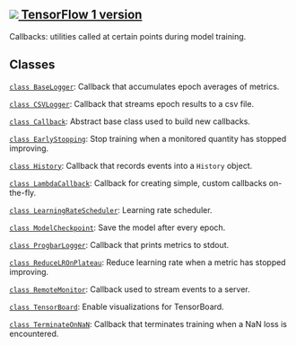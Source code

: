 [ ![](https://tensorflow.google.cn/images/tf_logo_32px.png) TensorFlow 1
version](/versions/r1.15/api_docs/python/tf/keras/callbacks)  
---  
  
Callbacks: utilities called at certain points during model training.

## Classes

[`class
BaseLogger`](https://tensorflow.google.cn/api_docs/python/tf/keras/callbacks/BaseLogger):
Callback that accumulates epoch averages of metrics.

[`class
CSVLogger`](https://tensorflow.google.cn/api_docs/python/tf/keras/callbacks/CSVLogger):
Callback that streams epoch results to a csv file.

[`class
Callback`](https://tensorflow.google.cn/api_docs/python/tf/keras/callbacks/Callback):
Abstract base class used to build new callbacks.

[`class
EarlyStopping`](https://tensorflow.google.cn/api_docs/python/tf/keras/callbacks/EarlyStopping):
Stop training when a monitored quantity has stopped improving.

[`class
History`](https://tensorflow.google.cn/api_docs/python/tf/keras/callbacks/History):
Callback that records events into a `History` object.

[`class
LambdaCallback`](https://tensorflow.google.cn/api_docs/python/tf/keras/callbacks/LambdaCallback):
Callback for creating simple, custom callbacks on-the-fly.

[`class
LearningRateScheduler`](https://tensorflow.google.cn/api_docs/python/tf/keras/callbacks/LearningRateScheduler):
Learning rate scheduler.

[`class
ModelCheckpoint`](https://tensorflow.google.cn/api_docs/python/tf/keras/callbacks/ModelCheckpoint):
Save the model after every epoch.

[`class
ProgbarLogger`](https://tensorflow.google.cn/api_docs/python/tf/keras/callbacks/ProgbarLogger):
Callback that prints metrics to stdout.

[`class
ReduceLROnPlateau`](https://tensorflow.google.cn/api_docs/python/tf/keras/callbacks/ReduceLROnPlateau):
Reduce learning rate when a metric has stopped improving.

[`class
RemoteMonitor`](https://tensorflow.google.cn/api_docs/python/tf/keras/callbacks/RemoteMonitor):
Callback used to stream events to a server.

[`class
TensorBoard`](https://tensorflow.google.cn/api_docs/python/tf/keras/callbacks/TensorBoard):
Enable visualizations for TensorBoard.

[`class
TerminateOnNaN`](https://tensorflow.google.cn/api_docs/python/tf/keras/callbacks/TerminateOnNaN):
Callback that terminates training when a NaN loss is encountered.


